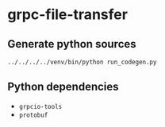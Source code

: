 # grpc-file-transfer

## Generate python sources
```bash
../../../../venv/bin/python run_codegen.py
```

## Python dependencies
- `grpcio-tools`
- `protobuf`